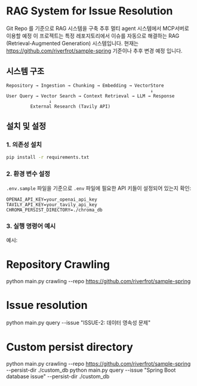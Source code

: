 # RAG System for Issue Resolution 
Git Repo 를 기준으로 RAG 시스템을 구축 추후 멀티 agent 시스템에서 MCP서버로 이용할 예정
이 프로젝트는 특정 레포지토리에서 이슈를 자동으로 해결하는 RAG (Retrieval-Augmented Generation) 시스템입니다.
현재는 https://github.com/riverfrot/sample-spring 기준이나 추후 변경 예정 입니다.

## 시스템 구조

```
Repository → Ingestion → Chunking → Embedding → VectorStore
                                                      ↓
User Query → Vector Search → Context Retrieval → LLM → Response
                ↓
         External Research (Tavily API)
```

## 설치 및 설정

### 1. 의존성 설치

```bash
pip install -r requirements.txt
```

### 2. 환경 변수 설정
`.env.sample` 파일을  기준으로  `.env` 파일에 필요한 API 키들이 설정되어 있는지 확인:

```env
OPENAI_API_KEY=your_openai_api_key
TAVILY_API_KEY=your_tavily_api_key
CHROMA_PERSIST_DIRECTORY=./chroma_db
```

### 3. 실행 명령어 예시 
예시:
  # Repository Crawling
  python main.py crawling --repo https://github.com/riverfrot/sample-spring
  
  # Issue resolution
  python main.py query --issue "ISSUE-2: 데이터 영속성 문제"
  
  # Custom persist directory
  python main.py crawling --repo https://github.com/riverfrot/sample-spring --persist-dir ./custom_db
  python main.py query --issue "Spring Boot database issue" --persist-dir ./custom_db